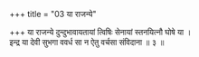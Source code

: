 +++
title = "03 या राजन्ये"

+++
या राजन्ये दुन्दुभावायतायां त्विषिः सेनायां स्तनयित्नौ घोषे या ।  
इन्द्र या देवी सुभगा ववर्ध सा न ऐतु वर्चसा संविदाना ॥ ३ ॥
